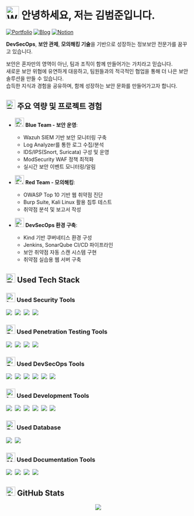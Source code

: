 # <img src="https://raw.githubusercontent.com/Tarikul-Islam-Anik/Animated-Fluent-Emojis/master/Emojis/Hand%20gestures/Waving%20Hand.png" alt="Waving Hand" width="35" height="35" /> 안녕하세요, 저는 김범준입니다. 

[![Portfolio](https://img.shields.io/static/v1?label=&message=Portfolio&color=B4E4FF&style=flat-square&logo=notion&logoColor=black)](https://www.notion.so/Joon-s-Information-Security-Record-2e8d6eb090ec4e608137dad26e774881)
[![Blog](https://img.shields.io/static/v1?label=&message=Blog&color=FFB4B4&style=flat-square&logoColor=black)](https://sky80322.tistory.com/)
[![Notion](https://img.shields.io/static/v1?label=&message=Notion&color=D4B4FF&style=flat-square&logo=notion&logoColor=black)](https://www.notion.so/Joon-s-Information-Security-Record-2e8d6eb090ec4e608137dad26e774881)

**DevSecOps**, **보안 관제**, **모의해킹 기술**을 기반으로 성장하는 정보보안 전문가를 꿈꾸고 있습니다.

보안은 혼자만의 영역이 아닌, 팀과 조직이 함께 만들어가는 가치라고 믿습니다. </br>
새로운 보안 위협에 유연하게 대응하고, 팀원들과의 적극적인 협업을 통해 더 나은 보안 솔루션을 만들 수 있습니다. </br>
습득한 지식과 경험을 공유하며, 함께 성장하는 보안 문화를 만들어가고자 합니다.

## <img src="https://raw.githubusercontent.com/Tarikul-Islam-Anik/Animated-Fluent-Emojis/master/Emojis/Objects/Telescope.png" alt="Telescope" width="25" height="25" /> 주요 역량 및 프로젝트 경험
- <img src="https://raw.githubusercontent.com/Tarikul-Islam-Anik/Animated-Fluent-Emojis/master/Emojis/Objects/Shield.png" alt="Shield" width="25" height="25" /> **Blue Team - 보안 운영**: 
  - Wazuh SIEM 기반 보안 모니터링 구축
  - Log Analyzer를 통한 로그 수집/분석
  - IDS/IPS(Snort, Suricata) 구성 및 운영
  - ModSecurity WAF 정책 최적화
  - 실시간 보안 이벤트 모니터링/알림

- <img src="https://raw.githubusercontent.com/Tarikul-Islam-Anik/Animated-Fluent-Emojis/master/Emojis/Objects/Bullseye.png" alt="Bullseye" width="25" height="25" /> **Red Team - 모의해킹**: 
  - OWASP Top 10 기반 웹 취약점 진단
  - Burp Suite, Kali Linux 활용 침투 테스트
  - 취약점 분석 및 보고서 작성

- <img src="https://raw.githubusercontent.com/Tarikul-Islam-Anik/Animated-Fluent-Emojis/master/Emojis/Travel%20and%20places/Rocket.png" alt="Rocket" width="25" height="25" /> **DevSecOps 환경 구축**:
  - Kind 기반 쿠버네티스 환경 구성
  - Jenkins, SonarQube CI/CD 파이프라인
  - 보안 취약점 자동 스캔 시스템 구현
  - 취약점 실습용 웹 서버 구축

## <img src="https://raw.githubusercontent.com/Tarikul-Islam-Anik/Animated-Fluent-Emojis/master/Emojis/Objects/Hammer%20and%20Wrench.png" alt="Tools" width="25" height="25" /> Used Tech Stack

### <img src="https://raw.githubusercontent.com/Tarikul-Islam-Anik/Animated-Fluent-Emojis/master/Emojis/Objects/Locked.png" alt="Lock" width="25" height="25" /> Used Security Tools
<p align="left">
  <img src="https://img.shields.io/static/v1?label=&message=Wazuh&color=B4E4FF&style=flat-square&logoColor=black"/>&nbsp;
  <img src="https://img.shields.io/static/v1?label=&message=Snort&color=FFB4B4&style=flat-square&logoColor=black"/>&nbsp;
  <img src="https://img.shields.io/static/v1?label=&message=Suricata&color=D4B4FF&style=flat-square&logoColor=black"/>&nbsp;
  <img src="https://img.shields.io/static/v1?label=&message=ModSecurity&color=B4F4D0&style=flat-square&logoColor=black"/>
</p>

### <img src="https://raw.githubusercontent.com/Tarikul-Islam-Anik/Animated-Fluent-Emojis/master/Emojis/Objects/Bullseye.png" alt="Bullseye" width="25" height="25" /> Used Penetration Testing Tools
<p align="left">
  <img src="https://img.shields.io/static/v1?label=&message=Burp Suite&color=B4E4FF&style=flat-square&logoColor=black"/>&nbsp;
  <img src="https://img.shields.io/static/v1?label=&message=OWASP ZAP&color=FFB4B4&style=flat-square&logo=owasp&logoColor=black"/>&nbsp;
  <img src="https://img.shields.io/static/v1?label=&message=Kali Linux&color=D4B4FF&style=flat-square&logo=kalilinux&logoColor=black"/>&nbsp;
  <img src="https://img.shields.io/static/v1?label=&message=Metasploit&color=B4F4D0&style=flat-square&logoColor=black"/>
</p>

### <img src="https://raw.githubusercontent.com/Tarikul-Islam-Anik/Animated-Fluent-Emojis/master/Emojis/Travel%20and%20places/Rocket.png" alt="Rocket" width="25" height="25" /> Used DevSecOps Tools
<p align="left">
  <img src="https://img.shields.io/static/v1?label=&message=Kubernetes&color=B4E4FF&style=flat-square&logo=kubernetes&logoColor=black"/>&nbsp;
  <img src="https://img.shields.io/static/v1?label=&message=Kind&color=FFB4B4&style=flat-square&logoColor=black"/>&nbsp;
  <img src="https://img.shields.io/static/v1?label=&message=Docker&color=D4B4FF&style=flat-square&logo=docker&logoColor=black"/>&nbsp;
  <img src="https://img.shields.io/static/v1?label=&message=Jenkins&color=B4F4D0&style=flat-square&logo=jenkins&logoColor=black"/>&nbsp;
  <img src="https://img.shields.io/static/v1?label=&message=GitHub&color=B4E4FF&style=flat-square&logo=github&logoColor=black"/>&nbsp;
  <img src="https://img.shields.io/static/v1?label=&message=SonarQube&color=FFB4B4&style=flat-square&logo=sonarqube&logoColor=black"/>
</p>

### <img src="https://raw.githubusercontent.com/Tarikul-Islam-Anik/Animated-Fluent-Emojis/master/Emojis/Objects/Laptop.png" alt="Laptop" width="25" height="25" /> Used Development Tools
<p align="left">
  <img src="https://img.shields.io/static/v1?label=&message=HTML5&color=B4E4FF&style=flat-square&logo=html5&logoColor=black"/>&nbsp;
  <img src="https://img.shields.io/static/v1?label=&message=CSS3&color=FFB4B4&style=flat-square&logo=css3&logoColor=black"/>&nbsp;
  <img src="https://img.shields.io/static/v1?label=&message=JavaScript&color=D4B4FF&style=flat-square&logo=javascript&logoColor=black"/>&nbsp;
  <img src="https://img.shields.io/static/v1?label=&message=PHP&color=B4F4D0&style=flat-square&logo=php&logoColor=black"/>&nbsp;
  <img src="https://img.shields.io/static/v1?label=&message=Linux&color=B4E4FF&style=flat-square&logo=linux&logoColor=black"/>&nbsp;
  <img src="https://img.shields.io/static/v1?label=&message=Bash&color=FFB4B4&style=flat-square&logo=gnubash&logoColor=black"/>
</p>

### <img src="https://raw.githubusercontent.com/Tarikul-Islam-Anik/Animated-Fluent-Emojis/master/Emojis/Objects/Card%20File%20Box.png" alt="Database" width="25" height="25" /> Used Database
<p align="left">
  <img src="https://img.shields.io/static/v1?label=&message=MySQL&color=B4E4FF&style=flat-square&logo=mysql&logoColor=black"/>&nbsp;
  <img src="https://img.shields.io/static/v1?label=&message=MariaDB&color=FFB4B4&style=flat-square&logo=mariadb&logoColor=black"/>
</p>

### <img src="https://raw.githubusercontent.com/Tarikul-Islam-Anik/Animated-Fluent-Emojis/master/Emojis/Objects/Memo.png" alt="Memo" width="25" height="25" /> Used Documentation Tools
<p align="left">
  <img src="https://img.shields.io/static/v1?label=&message=Notion&color=B4E4FF&style=flat-square&logo=notion&logoColor=black"/>&nbsp;
  <img src="https://img.shields.io/static/v1?label=&message=Obsidian&color=FFB4B4&style=flat-square&logo=obsidian&logoColor=black"/>&nbsp;
  <img src="https://img.shields.io/static/v1?label=&message=Microsoft Office&color=D4B4FF&style=flat-square&logo=microsoftoffice&logoColor=black"/>&nbsp;
  <img src="https://img.shields.io/static/v1?label=&message=Canva&color=B4F4D0&style=flat-square&logo=canva&logoColor=black"/>
</p>

## <img src="https://raw.githubusercontent.com/Tarikul-Islam-Anik/Animated-Fluent-Emojis/master/Emojis/Objects/Bar%20Chart.png" alt="Stats" width="25" height="25" /> GitHub Stats
<div align="center">
  <img src="https://github-readme-stats-sigma-five.vercel.app/api?username=redryan90&show_icons=true&theme=tokyonight&locale=kr" />
</div>
